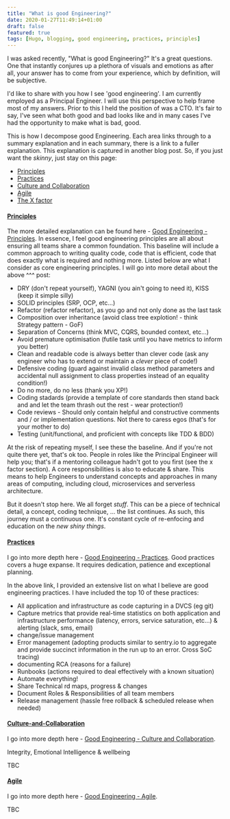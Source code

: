 ```yaml
---
title: "What is good Engineering?"
date: 2020-01-27T11:49:14+01:00
draft: false
featured: true
tags: [Hugo, blogging, good engineering, practices, principles]
---
```


I was asked recently, "What is good Engineering?"  It's a great questions.  One that instantly conjures up a plethora of visuals and emotions as after all, your answer has to come from your experience, which by definition, will be subjective.  

I'd like to share with you how I see 'good engineering'.  I am currently employed as a Principal Engineer. I will use this perspective to help frame most of my answers.  Prior to this I held the position of was a CTO. It's fair to say, I've seen what both good and bad looks like and in many cases I've had the opportunity to make what is bad, good.

This is how I decompose good Engineering. Each area links through to a summary explanation and in each summary, there is a link to a fuller explanation. This explanation is captured in another blog post. So, if you just want the _skinny_, just stay on this page:

- [Principles](#principles)
- [Practices](#practices)
- [Culture and Collaboration](#culture-and-collaboration)
- [Agile](#agile)
- [The X factor](#the-x-factor)

#### [Principles]()

The more detailed explanation can be found here - [Good Engineering - Principles](/blog/principles).  In essence, I feel good engineering principles are all about ensuring all teams share a common foundation. This baseline will include a common approach to writing quality code, code that is efficient, code that does exactly what is required and nothing more.  Listed below are what I consider as core engineering principles.  I will go into more detail about the above ^^^ post:

- DRY (don't repeat yourself), YAGNI (you ain't going to need it), KISS (keep it simple silly)
- SOLID principles (SRP, OCP, etc...)
- Refactor (refactor refactor), as you go and not only done as the last task
- Composition over inheritance (avoid class tree explotion! - think Strategy pattern - GoF)
- Separation of Concerns (think MVC, CQRS, bounded context, etc...)
- Avoid premature optimisation (futile task until you have metrics to inform you better) 
- Clean and readable code is always better than clever code (ask any engineer who has to extend or maintain a _clever_ piece of code!)
- Defensive coding (guard against invalid class method parameters and accidental null assignment to class properties instead of an equality condition!)
- Do no more, do no less (thank you XP!)
- Coding stadards (provide a template of core standards then stand back and and let the team thrash out the rest - wear protection!)
- Code reviews - Should only contain helpful and constructive comments and / or implementation questions. Not there to caress egos (that's for your mother to do)
- Testing (unit/functional, and proficient with concepts like TDD & BDD)

At the risk of repeating myself, I see these the baseline.  And if you're not quite there yet, that's ok too. People in roles like the Principal Engineer will help you; that's if a mentoring colleague hadn't got to you first (see the x factor section). A core responsibilities is also to educate & share.  This means to help Engineers to understand concepts and approaches in many areas of computing, including cloud, microservices and serverless architecture.

But it doesn't stop here.  We all forget _stuff_. This can be a piece of technical detail, a concept, coding technique, ... the list continues. As such, this journey must a continuous one.  It's constant cycle of re-enfocing and education on the _new shiny things_. 

#### [Practices]()

I go into more depth here - [Good Engineering - Practices](/blog/practices).  Good practices covers a huge expanse. It requires dedication, patience and exceptional planning. 

In the above link, I provided an extensive list on what I believe are good engineering practices.  I have included the top 10 of these practices:

- All application and infrastructure as code capturing in a DVCS (eg git)
- Capture metrics that provide real-time statistics on both application and infrastructure performance (latency, errors, service saturation, etc...) & alerting (slack, sms, email)
- change/issue management
- Error management (adopting products similar to sentry.io to aggregate and provide succinct information in the run up to an error. Cross SoC tracing)
- documenting RCA (reasons for a failure)
- Runbooks (actions required to deal effectively with a known situation)
- Automate everything!
- Share Technical rd maps, progress & changes
- Document Roles & Responsibilities of all team members
- Release management (hassle free rollback & scheduled release when needed)

#### [Culture-and-Collaboration]()

I go into more depth here - [Good Engineering - Culture and Collaboration](/blog/culture-and-collaboration). 

Integrity, Emotional Intelligence & wellbeing

TBC

#### [Agile]()

I go into more depth here - [Good Engineering - Agile](/blog/agile). 

TBC

